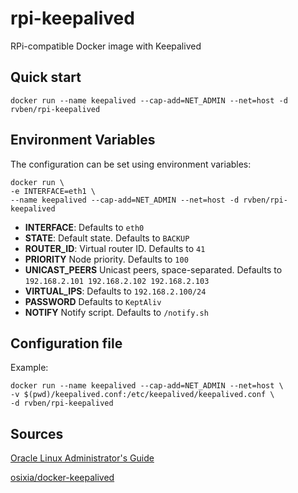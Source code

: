 # rpi-keepalived
RPi-compatible Docker image with Keepalived

## Quick start
    docker run --name keepalived --cap-add=NET_ADMIN --net=host -d rvben/rpi-keepalived

## Environment Variables

The configuration can be set using environment variables:

    docker run \
    -e INTERFACE=eth1 \
    --name keepalived --cap-add=NET_ADMIN --net=host -d rvben/rpi-keepalived

- **INTERFACE**: Defaults to `eth0`
- **STATE**: Default state. Defaults to `BACKUP`
- **ROUTER_ID**: Virtual router ID. Defaults to `41`
- **PRIORITY** Node priority. Defaults to `100`
- **UNICAST_PEERS** Unicast peers, space-separated. Defaults to `192.168.2.101 192.168.2.102 192.168.2.103`
- **VIRTUAL_IPS**: Defaults to `192.168.2.100/24`
- **PASSWORD** Defaults to `KeptAliv`
- **NOTIFY** Notify script. Defaults to `/notify.sh`

## Configuration file
Example:

    docker run --name keepalived --cap-add=NET_ADMIN --net=host \
    -v $(pwd)/keepalived.conf:/etc/keepalived/keepalived.conf \
    -d rvben/rpi-keepalived

## Sources
[Oracle Linux Administrator's Guide](https://docs.oracle.com/cd/E37670_01/E41138/html/ol6-loadbal.html)

[osixia/docker-keepalived](https://github.com/osixia/docker-keepalived)
